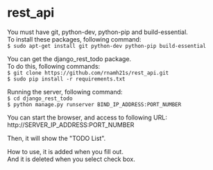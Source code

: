 # rest_api

You must have git, python-dev, python-pip and build-essential.  
To install these packages, following command:  
`$ sudo apt-get install git python-dev python-pip build-essential`

You can get the django_rest_todo package.  
To do this, following commands:  
`$ git clone https://github.com/rnamh21s/rest_api.git`  
`$ sudo pip install -r requirements.txt`

Running the server, following command:  
`$ cd django_rest_todo`  
`$ python manage.py runserver BIND_IP_ADDRESS:PORT_NUMBER`

You can start the browser, and access to following URL:  
http://SERVER_IP_ADDRESS:PORT_NUMBER

Then, it will show the "TODO List".

How to use, it is added when you fill out.  
And it is deleted when you select check box.
